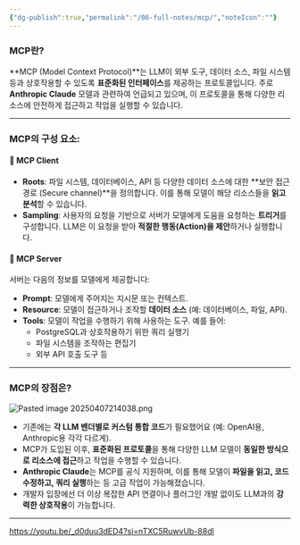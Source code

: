 ```yaml
---
{"dg-publish":true,"permalink":"/06-full-notes/mcp/","noteIcon":""}
---
```


### MCP란?

**MCP (Model Context Protocol)**는 LLM이 외부 도구, 데이터 소스, 파일 시스템 등과 상호작용할 수 있도록 **표준화된 인터페이스**를 제공하는 프로토콜입니다. 주로 **Anthropic Claude** 모델과 관련하여 언급되고 있으며, 이 프로토콜을 통해 다양한 리소스에 안전하게 접근하고 작업을 실행할 수 있습니다.

---
### MCP의 구성 요소:
#### 🔹 MCP Client
- **Roots**: 파일 시스템, 데이터베이스, API 등 다양한 데이터 소스에 대한 **보안 접근 경로 (Secure channel)**을 정의합니다. 이를 통해 모델이 해당 리소스들을 **읽고 분석**할 수 있습니다.
- **Sampling**: 사용자의 요청을 기반으로 서버가 모델에게 도움을 요청하는 **트리거**를 구성합니다. LLM은 이 요청을 받아 **적절한 행동(Action)을 제안**하거나 실행합니다.
#### 🔹 MCP Server
서버는 다음의 정보를 모델에게 제공합니다:
- **Prompt**: 모델에게 주어지는 지시문 또는 컨텍스트.
- **Resource**: 모델이 접근하거나 조작할 **데이터 소스** (예: 데이터베이스, 파일, API).
- **Tools**: 모델이 작업을 수행하기 위해 사용하는 도구. 예를 들어:
    - PostgreSQL과 상호작용하기 위한 쿼리 실행기
    - 파일 시스템을 조작하는 편집기
    - 외부 API 호출 도구 등
---
### MCP의 장점은?
![Pasted image 20250407214038.png](/img/user/image/Pasted%20image%2020250407214038.png)
- 기존에는 **각 LLM 벤더별로 커스텀 통합 코드**가 필요했어요 (예: OpenAI용, Anthropic용 각각 다르게).
- MCP가 도입된 이후, **표준화된 프로토콜**을 통해 다양한 LLM 모델이 **동일한 방식으로 리소스에 접근**하고 작업을 수행할 수 있습니다.
- **Anthropic Claude**는 MCP를 공식 지원하며, 이를 통해 모델이 **파일을 읽고, 코드 수정하고, 쿼리 실행**하는 등 고급 작업이 가능해졌습니다.
- 개발자 입장에선 더 이상 복잡한 API 연결이나 플러그인 개발 없이도 LLM과의 **강력한 상호작용**이 가능합니다.
---


https://youtu.be/_d0duu3dED4?si=nTXC5RuwvUb-88dl